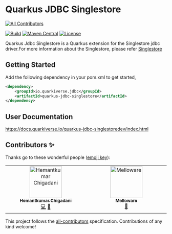 # Quarkus JDBC Singlestore

<!-- ALL-CONTRIBUTORS-BADGE:START - Do not remove or modify this section -->
[![All Contributors](https://img.shields.io/badge/all_contributors-1-orange.svg?style=flat-square)](#contributors-)
<!-- ALL-CONTRIBUTORS-BADGE:END -->
[![Build](https://github.com/quarkiverse/quarkus-jdbc-singlestore/workflows/Build/badge.svg)](https://github.com/quarkiverse/quarkus-jdbc-singlestore/actions?query=workflow%3ABuild)
[![Maven Central](https://img.shields.io/maven-central/v/io.quarkiverse.jdbc/quarkus-jdbc-singlestore.svg?label=Maven%20Central&style=flat-square)](https://search.maven.org/artifact/io.quarkiverse.jdbc/quarkus-jdbc-singlestore)
[![License](https://img.shields.io/badge/License-Apache%202.0-blue.svg?style=flat-square)](https://opensource.org/licenses/Apache-2.0)

Quarkus Jdbc Singlestore is a Quarkus extension for the Singlestore jdbc driver.For more information about
the Singlestore, please refer [Singlestore](https://www.singlestore.com/)

## Getting Started
Add the following dependency in your pom.xml to get started,

```xml
<dependency>
    <groupId>io.quarkiverse.jdbc</groupId>
    <artifactId>quarkus-jdbc-singlestore</artifactId>
</dependency>
```

## User Documentation

https://docs.quarkiverse.io/quarkus-jdbc-singlestoredev/index.html

## Contributors ✨

Thanks go to these wonderful people ([emoji key](https://allcontributors.org/docs/en/emoji-key)):

<!-- ALL-CONTRIBUTORS-LIST:START - Do not remove or modify this section -->
<!-- prettier-ignore-start -->
<!-- markdownlint-disable -->
<table>
  <tbody>
    <tr>
      <td align="center" valign="top" width="14.28%"><a href="https://uk.linkedin.com/in/hchigadani"><img src="https://avatars.githubusercontent.com/u/12896715?v=4?s=100" width="100px;" alt="Hemantkumar Chigadani"/><br /><sub><b>Hemantkumar Chigadani</b></sub></a><br /><a href="https://github.com/quarkiverse/quarkus-jdbc-singlestore/commits?author=Hemantkumar-Chigadani" title="Code">💻</a> <a href="#maintenance-Hemantkumar-Chigadani" title="Maintenance">🚧</a></td>
      <td align="center" valign="top" width="14.28%"><a href="https://melloware.com"><img src="https://avatars.githubusercontent.com/u/4399574?v=4?s=100" width="100px;" alt="Melloware"/><br /><sub><b>Melloware</b></sub></a><br /><a href="https://github.com/quarkiverse/quarkus-jdbc-singlestore/pulls?q=is%3Apr+reviewed-by%3Amelloware" title="Reviewed Pull Requests">👀</a></td>
    </tr>
  </tbody>
</table>

<!-- markdownlint-restore -->
<!-- prettier-ignore-end -->

<!-- ALL-CONTRIBUTORS-LIST:END -->

This project follows the [all-contributors](https://github.com/all-contributors/all-contributors) specification. Contributions of any kind welcome!
